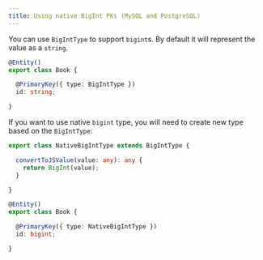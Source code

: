 ```yaml
---
title: Using native BigInt PKs (MySQL and PostgreSQL)
---
```


You can use `BigIntType` to support `bigint`s. By default it will represent the value as
a `string`.  

```typescript
@Entity()
export class Book {

  @PrimaryKey({ type: BigIntType })
  id: string;

}
```

If you want to use native `bigint` type, you will need to create new type based on the
`BigIntType`:

```typescript
export class NativeBigIntType extends BigIntType {

  convertToJSValue(value: any): any {
    return BigInt(value);
  }

}

@Entity()
export class Book {

  @PrimaryKey({ type: NativeBigIntType })
  id: bigint;

}
```
